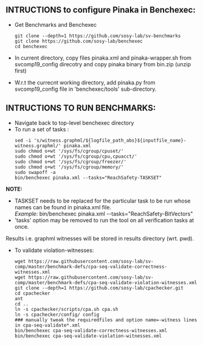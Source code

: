 ## INTRUCTIONS to configure Pinaka in Benchexec:

* Get Benchmarks and Benchexec
	```
	git clone --depth=1 https://github.com/sosy-lab/sv-benchmarks
	git clone https://github.com/sosy-lab/benchexec
	cd benchexec
	```

* In current directory, copy files pinaka.xml and pinaka-wrapper.sh from svcomp19_config direcotry and copy pinaka binary from bin.zip (unzip first)
* W.r.t the currecnt working directory, add pinaka.py from svcomp19_config file in 'benchexec/tools' sub-directory.


## INTRUCTIONS TO RUN BENCHMARKS:
* Navigate back to top-level benchexec directory
* To run a set of tasks :
	```
	sed -i 's/witness.graphml/${logfile_path_abs}${inputfile_name}-witness.graphml/' pinaka.xml
	sudo chmod o+wt '/sys/fs/cgroup/cpuset/'
	sudo chmod o+wt '/sys/fs/cgroup/cpu,cpuacct/'
	sudo chmod o+wt '/sys/fs/cgroup/freezer/'
	sudo chmod o+wt '/sys/fs/cgroup/memory/'
	sudo swapoff -a
	bin/benchexec pinaka.xml --tasks="ReachSafety-TASKSET"
	```
**NOTE:** 
-  TASKSET needs to be replaced for the particular task to be run whose names can be found in pinaka.xml file.<br />
		*Example*: bin/benchexec pinaka.xml --tasks="ReachSafety-BitVectors"
- 'tasks' option may be removed to run the tool on all verification tasks at once. 	
	  
Results i.e. graphml witnesses will be stored in results directory (wrt. pwd).

* To validate violation-witnesses:
	```
	wget https://raw.githubusercontent.com/sosy-lab/sv-comp/master/benchmark-defs/cpa-seq-validate-correctness-witnesses.xml
	wget https://raw.githubusercontent.com/sosy-lab/sv-comp/master/benchmark-defs/cpa-seq-validate-violation-witnesses.xml
	git clone --depth=1 https://github.com/sosy-lab/cpachecker.git
	cd cpachecker
	ant
	cd ..
	ln -s cpachecker/scripts/cpa.sh cpa.sh
	ln -s cpachecker/config/ config
	### manually tweak the requiredfiles and option name=-witness lines in cpa-seq-validate*.xml
	bin/benchexec cpa-seq-validate-correctness-witnesses.xml
	bin/benchexec cpa-seq-validate-violation-witnesses.xml
	```
